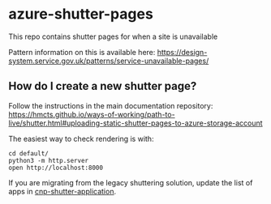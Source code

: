 # azure-shutter-pages

This repo contains shutter pages for when a site is unavailable

Pattern information on this is available here:
https://design-system.service.gov.uk/patterns/service-unavailable-pages/

## How do I create a new shutter page?

Follow the instructions in the main documentation repository: https://hmcts.github.io/ways-of-working/path-to-live/shutter.html#uploading-static-shutter-pages-to-azure-storage-account

The easiest way to check rendering is with:

```shell
cd default/
python3 -m http.server
open http://localhost:8000
```

If you are migrating from the legacy shuttering solution, update the list of apps in [cnp-shutter-application](https://github.com/hmcts/cnp-shutter-application/blob/master/Jenkinsfile#L8).
